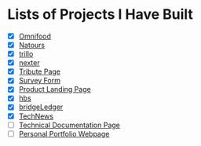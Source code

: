 # Lists of Projects I Have Built

- [x] [Omnifood](https://genesisgabiola.github.io/omnifood/)
- [x] [Natours](https://genesisgabiola.github.io/natours/)
- [x] [trillo](https://genesisgabiola.github.io/trillo/)
- [x] [nexter](https://genesisgabiola.github.io/nexter/)
- [x] [Tribute Page](https://genesisgabiola.github.io/freeCodeCamp-projects/tribute-page/)
- [x] [Survey Form](https://genesisgabiola.github.io/freeCodeCamp-projects/survey-form/)
- [x] [Product Landing Page](https://genesisgabiola.github.io/freeCodeCamp-projects/product-landing-page/)
- [x] [hbs](https://genesisgabiola.github.io/hbs)
- [x] [bridgeLedger](https://bridgeledger.netlify.com)
- [x] [TechNews](https://tech-news.netlify.com/)
- [ ] [Technical Documentation Page](https://genesisgabiola.github.io/freeCodeCamp-projects/technical-documentation-page/)
- [ ] [Personal Portfolio Webpage](https://genesisgabiola.github.io/freeCodeCamp-projects/portfolio/)